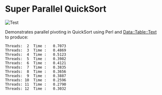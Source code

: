 # Super Parallel QuickSort

![Test](https://github.com/philiprbrenan/SuperParallelQuickSort/workflows/Test/badge.svg)

Demonstrates parallel pivoting in QuickSort using Perl and [Data::Table::Text](https://metacpan.org/pod/Data::Table::Text) to produce:
```
Threads:  2  Time :   0.7073
Threads:  3  Time :   0.4869
Threads:  4  Time :   0.5123
Threads:  5  Time :   0.3982
Threads:  6  Time :   0.4121
Threads:  7  Time :   0.3835
Threads:  8  Time :   0.3656
Threads:  9  Time :   0.3887
Threads: 10  Time :   0.2596
Threads: 11  Time :   0.2790
Threads: 12  Time :   0.3032
```
